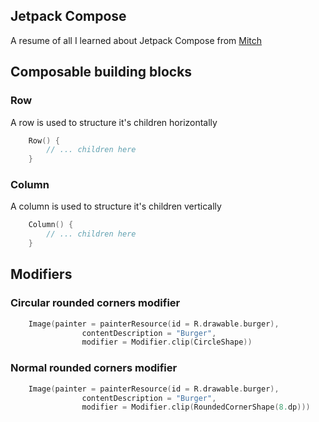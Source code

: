 ## Jetpack Compose

A resume of all I learned about Jetpack Compose from [Mitch](https://www.youtube.com/watch?v=zqHPE7Tib-c&list=PLgCYzUzKIBE_I0_tU5TvkfQpnmrP_9XV8&index=1)

## Composable building blocks

### Row

A row is used to structure it's children horizontally

```kotlin
	Row() {
		// ... children here
	}
```

### Column

A column is used to structure it's children vertically

```kotlin
	Column() {
		// ... children here
	}
```

## Modifiers

### Circular rounded corners modifier

```kotlin
	Image(painter = painterResource(id = R.drawable.burger),
				contentDescription = "Burger",
				modifier = Modifier.clip(CircleShape))
```

### Normal rounded corners modifier

```kotlin
	Image(painter = painterResource(id = R.drawable.burger),
				contentDescription = "Burger",
				modifier = Modifier.clip(RoundedCornerShape(8.dp)))
```

```kotlin

```
